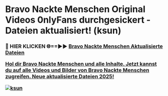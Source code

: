 # Bravo Nackte Menschen Original Videos 0nlyFans durchgesickert - Dateien aktualisiert! (ksun)

<h3>🔴 HIER KLICKEN 🌐==►► <a href="https://tinyurl.com/h6vf6nb8" rel="nofollow">Bravo Nackte Menschen Aktualisierte Dateien

Hol dir Bravo Nackte Menschen und alle Inhalte. Jetzt kannst du auf alle Videos und Bilder von Bravo Nackte Menschen zugreifen. Neue aktualisierte Dateien 2025!

[![ksun](https://i.imgur.com/sD4kR3V.gif)](https://tinyurl.com/h6vf6nb8)
